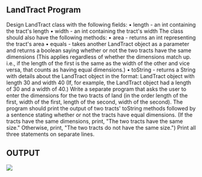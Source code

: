<h2>LandTract Program</h2>
<p>Design LandTract class with the following fields:  • length - an int containing the tract's length • width - an int containing the tract's width  The class should also have the following methods:  • area - returns an int representing the tract's area • equals - takes another LandTract object as a parameter and returns a boolean saying whether or not the two tracts have the same dimensions (This applies regardless of whether the dimensions match up. i.e., if the length of the first is the same as the width of the other and vice versa, that counts as having equal dimensions.) • toString - returns a String with details about the LandTract object in the format: LandTract object with length 30 and width 40 (If, for example, the LandTract object had a length of 30 and a width of 40.)  Write a separate program that asks the user to enter the dimensions for the two tracts of land (in the order length of the first, width of the first, length of the second, width of the second). The program should print the output of two tracts' toString methods followed by a sentence stating whether or not the tracts have equal dimensions. (If the tracts have the same dimensions, print, "The two tracts have the same size." Otherwise, print, "The two tracts do not have the same size.") Print all three statements on separate lines.</p>
<h2>OUTPUT</h2>
<img src="https://user-images.githubusercontent.com/75389946/111388581-ec68de00-8685-11eb-83fa-3877ef3cb8d1.jpg">


